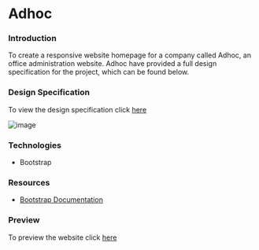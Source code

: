 # Adhoc

### Introduction
To create a responsive website homepage for a company called Adhoc, an office administration website. Adhoc have provided a full design specification for the project, which can be found below.

### Design Specification
To view the design specification click [here](https://raw.githubusercontent.com/MartynM1982/Adhoc/main/Images/adhoc%20design%20spec.png)

![image](https://user-images.githubusercontent.com/77343504/115560515-91419100-a2ac-11eb-9c70-0aed2e445fc4.png)

### Technologies
- Bootstrap

### Resources
- [Bootstrap Documentation](https://getbootstrap.com/docs/4.2/getting-started/introduction/)

### Preview
To preview the website click [here](https://htmlpreview.github.io/?https://github.com/MartynM1982/Adhoc/blob/ce946f44b04e08e2013502261bf648caa96a8bd3/Adhoc.html)

